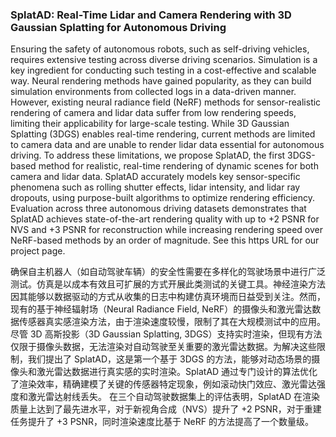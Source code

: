 ### SplatAD: Real-Time Lidar and Camera Rendering with 3D Gaussian Splatting for Autonomous Driving

Ensuring the safety of autonomous robots, such as self-driving vehicles, requires extensive testing across diverse driving scenarios. Simulation is a key ingredient for conducting such testing in a cost-effective and scalable way. Neural rendering methods have gained popularity, as they can build simulation environments from collected logs in a data-driven manner. However, existing neural radiance field (NeRF) methods for sensor-realistic rendering of camera and lidar data suffer from low rendering speeds, limiting their applicability for large-scale testing. While 3D Gaussian Splatting (3DGS) enables real-time rendering, current methods are limited to camera data and are unable to render lidar data essential for autonomous driving. To address these limitations, we propose SplatAD, the first 3DGS-based method for realistic, real-time rendering of dynamic scenes for both camera and lidar data. SplatAD accurately models key sensor-specific phenomena such as rolling shutter effects, lidar intensity, and lidar ray dropouts, using purpose-built algorithms to optimize rendering efficiency. Evaluation across three autonomous driving datasets demonstrates that SplatAD achieves state-of-the-art rendering quality with up to +2 PSNR for NVS and +3 PSNR for reconstruction while increasing rendering speed over NeRF-based methods by an order of magnitude. See this https URL for our project page.

确保自主机器人（如自动驾驶车辆）的安全性需要在多样化的驾驶场景中进行广泛测试。仿真是以成本有效且可扩展的方式开展此类测试的关键工具。神经渲染方法因其能够以数据驱动的方式从收集的日志中构建仿真环境而日益受到关注。然而，现有的基于神经辐射场（Neural Radiance Field, NeRF）的摄像头和激光雷达数据传感器真实感渲染方法，由于渲染速度较慢，限制了其在大规模测试中的应用。
尽管 3D 高斯投影（3D Gaussian Splatting, 3DGS）支持实时渲染，但现有方法仅限于摄像头数据，无法渲染对自动驾驶至关重要的激光雷达数据。为解决这些限制，我们提出了 SplatAD，这是第一个基于 3DGS 的方法，能够对动态场景的摄像头和激光雷达数据进行真实感的实时渲染。SplatAD 通过专门设计的算法优化了渲染效率，精确建模了关键的传感器特定现象，例如滚动快门效应、激光雷达强度和激光雷达射线丢失。
在三个自动驾驶数据集上的评估表明，SplatAD 在渲染质量上达到了最先进水平，对于新视角合成（NVS）提升了 +2 PSNR，对于重建任务提升了 +3 PSNR，同时渲染速度比基于 NeRF 的方法提高了一个数量级。
